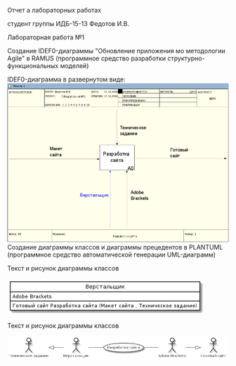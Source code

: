 Отчет а лабораторных работах

студент группы ИДБ-15-13 Федотов И.В.

Лабораторная работа №1

Создание IDEF0-диаграммы "Обновление приложения мо методологии Agile" в RAMUS (программное средство разработки структурно-функциональных моделей)

IDEF0-диаграмма в развернутом виде:
![none](https://github.com/vanya97/IDB-15-13/blob/master/1.PNG)
Создание диаграммы классов и диаграммы прецедентов в PLANTUML (программное средство автоматической генерации UML-диаграмм)

Текст и рисунок диаграммы классов

![none](https://github.com/vanya97/IDB-15-13/blob/master/Диаграмма.png)

Текст и рисунок диаграммы классов

![none](https://github.com/vanya97/IDB-15-13/blob/master/Диаграмма%20классов.png)
